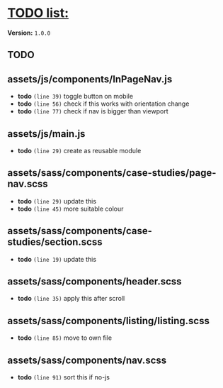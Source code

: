 # [TODO list:]( http://geckotree.co.uk )

**Version:** `1.0.0`

## TODO

## assets/js/components/InPageNav.js

-  **todo** `(line 39)`  toggle button on mobile
-  **todo** `(line 56)`  check if this works with orientation change
-  **todo** `(line 77)`  check if nav is bigger than viewport

## assets/js/main.js

-  **todo** `(line 29)`  create as reusable module

## assets/sass/components/case-studies/page-nav.scss

-  **todo** `(line 29)`  update this
-  **todo** `(line 45)`  more suitable colour

## assets/sass/components/case-studies/section.scss

-  **todo** `(line 19)`  update this

## assets/sass/components/header.scss

-  **todo** `(line 35)`  apply this after scroll

## assets/sass/components/listing/listing.scss

-  **todo** `(line 85)`  move to own file

## assets/sass/components/nav.scss

-  **todo** `(line 91)`  sort this if no-js
